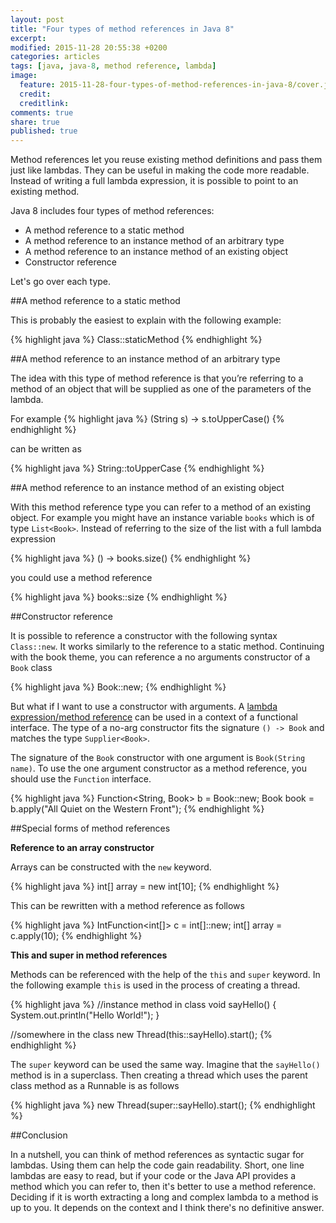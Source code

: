 ```yaml
---
layout: post
title: "Four types of method references in Java 8"
excerpt:
modified: 2015-11-28 20:55:38 +0200
categories: articles
tags: [java, java-8, method reference, lambda]
image:
  feature: 2015-11-28-four-types-of-method-references-in-java-8/cover.jpg
  credit:
  creditlink:
comments: true
share: true
published: true
---
```


Method references let you reuse existing method definitions and pass them just like lambdas. They can be useful in making the code more readable. Instead of writing a full lambda expression, it is possible to point to an existing method.

Java 8 includes four types of method references:

* A method reference to a static method
* A method reference to an instance method of an arbitrary type
* A method reference to an instance method of an existing object
* Constructor reference

Let's go over each type.

##A method reference to a static method

This is probably the easiest to explain with the following example:

{% highlight java %}
Class::staticMethod
{% endhighlight %}

##A method reference to an instance method of an arbitrary type

The idea with this type of method reference is that you’re referring to a method of an object that will be supplied as one of the parameters of the lambda.

For example
{% highlight java %}
(String s) -> s.toUpperCase()
{% endhighlight %}

can be written as

{% highlight java %}
String::toUpperCase
{% endhighlight %}

##A method reference to an instance method of an existing object

With this method reference type you can refer to a method of an existing object. For example you might have an instance variable `books` which is of type `List<Book>`. Instead of referring to the size of the list with a full lambda expression

{% highlight java %}
() -> books.size()
{% endhighlight %}

you could use a method reference

{% highlight java %}
books::size
{% endhighlight %}

##Constructor reference

It is possible to reference a constructor with the following syntax `Class::new`. It works similarly to the reference to a static method. Continuing with the book theme, you can reference a no arguments constructor of a `Book` class

{% highlight java %}
Book::new;
{% endhighlight %}

But what if I want to use a constructor with arguments. A [lambda expression/method reference]({{site.url}}/articles/java-8-lambda-expressions/ "Java 8: Lambda Expressions") can be used in a context of a functional interface. The type of a no-arg constructor fits the signature `() -> Book` and matches the type `Supplier<Book>`.

The signature of the `Book` constructor with one argument is `Book(String name)`. To use the one argument constructor as a method reference, you should use the `Function` interface.

{% highlight java %}
Function<String, Book> b = Book::new;
Book book = b.apply("All Quiet on the Western Front");
{% endhighlight %}

##Special forms of method references

**Reference to an array constructor**

Arrays can be constructed with the `new` keyword.

{% highlight java %}
int[] array = new int[10];
{% endhighlight %}

This can be rewritten with a method reference as follows

{% highlight java %}
IntFunction<int[]> c = int[]::new;
int[] array = c.apply(10);
{% endhighlight %}

**This and super in method references**

Methods can be referenced with the help of the `this` and `super` keyword. In the following example `this` is used in the process of creating a thread.

{% highlight java %}
//instance method in class
void sayHello() {
  System.out.println("Hello World!");
}

//somewhere in the class
new Thread(this::sayHello).start();
{% endhighlight %}

The `super` keyword can be used the same way. Imagine that the `sayHello()` method is in a superclass. Then creating a thread which uses the parent class method as a Runnable is as follows

{% highlight java %}
new Thread(super::sayHello).start();
{% endhighlight %}

##Conclusion

In a nutshell, you can think of method references as syntactic sugar for lambdas. Using them can help the code gain readability. Short, one line lambdas are easy to read, but if your code or the Java API provides a method which you can refer to, then it's better to use a method reference. Deciding if it is worth extracting a long and complex lambda to a method is up to you. It depends on the context and I think there's no definitive answer.
